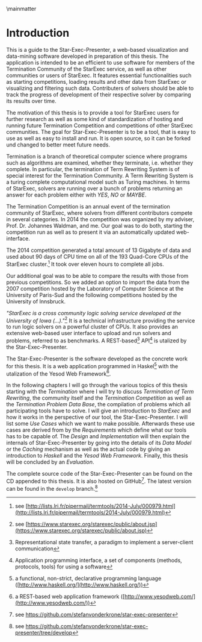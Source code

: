 \mainmatter

# Introduction 

This is a guide to the Star-Exec-Presenter, a web-based visualization and data-mining software developed in preparation of this thesis. The application is intended to be an efficient to use software for members of the Termination Community of the StarExec service, as well as other communities or users of StarExec. It features essential functionalities such as starting competitions, loading results and other data from StarExec or visualizing and filtering such data. Contributers of solvers should be able to track the progress of development of their respective solver by comparing its results over time.

The motivation of this thesis is to provide a tool for StarExec users for further research as well as some kind of standardization of hosting and running future Termination Competition and competitions of other StarExec communities. The goal for Star-Exec-Presenter is to be a tool, that is easy to use as well as easy to install and run. It is open source, so it can be forked und changed to better meet future needs.

Termination is a branch of theoretical computer science where programs such as algorithms are examined, whether they terminate, i.e. whether they complete. In particular, the termination of Term Rewriting System is of special interest for the Termination Community. A Term Rewriting System is a turing complete computational model such as Turing machines. In terms of StarExec, solvers are running over a bunch of problems returning an answer for each problem either with _YES_, _NO_ or _MAYBE_.

The Termination Competition is an annual event of the termination community of StarExec, where solvers from different contributors compete in several categories. In 2014 the competition was organized by my adviser, Prof. Dr. Johannes Waldman, and me. Our goal was to do both, starting the competition run as well as to present it via an automatically updated web-interface.

The 2014 competition generated a total amount of 13 Gigabyte of data and used about 90 days of CPU time on all of the 193 Quad-Core CPUs of the StarExec cluster.[^waldmann_termtools_2014] It took over eleven hours to complete all jobs.

[^waldmann_termtools_2014]: see [http://lists.lri.fr/pipermail/termtools/2014-July/000979.html](http://lists.lri.fr/pipermail/termtools/2014-July/000979.html)

Our additional goal was to be able to compare the results with those from previous competitions. So we added an option to import the data from the 2007 competition hosted by the Laboratory of Computer Science at the University of Paris-Sud and the following competitions hosted by the University of Innsbruck.

_"StarExec is a cross community logic solving service developed at the University of Iowa (...)."_[^starexec_about_2013] It is a technical infrastructure providing the service to run logic solvers on a powerful cluster of CPUs. It also provides an extensive web-based user interface to upload and run solvers and problems, referred to as benchmarks. A REST-based[^REST] API[^api] is utalized by the Star-Exec-Presenter.

[^starexec_about_2013]: see [https://www.starexec.org/starexec/public/about.jsp](https://www.starexec.org/starexec/public/about.jsp)
[^REST]: Representational state transfer, a paradigm to implement a server-client communication
[^api]: Application programming interface, a set of components (methods, protocols, tools) for using a software

The Star-Exec-Presenter is the software developed as the concrete work for this thesis. It is a web application programmed in Haskel[^Haskell] with the utalization of the Yesod Web Framework[^YesodWeb].

[^Haskell]: a functional, non-strict, declarative programming language ([http://www.haskell.org/](http://www.haskell.org/))
[^YesodWeb]: a REST-based web application framework ([http://www.yesodweb.com/](http://www.yesodweb.com/))

In the following chapters I will go through the various topics of this thesis starting with the _Termination_ where I will try to discuss _Termination of Term Rewriting_, the community itself and the _Termination Competition_ as well as the _Termination Problem Data Base_, the compilation of problems which all participating tools have to solve. I will give an introduction to _StarExec_ and how it works in the perspective of our tool, the Star-Exec-Presenter. I will list some _Use Cases_ which we want to make possible. Afterwards these use cases are derived from by the _Requirements_ which define what our tools has to be capable of. The _Design_ and _Implementation_ will then explain the internals of Star-Exec-Presenter by going into the details of its _Data Model_ or the _Caching_ mechanism as well as the actual code by giving an introduction to _Haskell_ and the _Yesod Web Framework_. Finally, this thesis will be concluded by an _Evaluation_.

The complete source code of the Star-Exec-Presenter can be found on the CD appended to this thesis. It is also hosted on GitHub[^github_repo]. The latest version can be found in the `develop` branch.[^devel_branch]

[^github_repo]: see https://github.com/stefanvonderkrone/star-exec-presenter
[^devel_branch]: see https://github.com/stefanvonderkrone/star-exec-presenter/tree/develop
